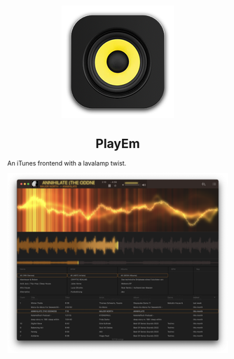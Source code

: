 
<p align="center"><img src="site/images/PlayEmAppIcon.png" /><h1 align="center">PlayEm</h1></p>

An iTunes frontend with a lavalamp twist.

![In Action](site/images/PlayEmScreenshot.png)
